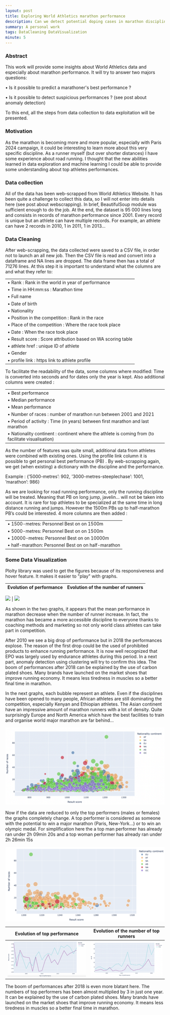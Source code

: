```yaml
---
layout: post
title: Exploring World Athletics marathon performance
description: Can we detect potential doping cases in marathon discipline ?
summary: A personal work 
tags: DataCleaning DataVisualization
minute: 5
---
```


### Abstract

This work will provide some insights about World Athletics data and especially about marathon performance. It will try to answer two majors questions:

• Is it possible to predict a marathoner's best performance ? 

• Is it possible to detect suspicious performances ? (see post about anomaly detection)

To this end, all the steps from data collection to data exploitation will be presented.


### Motivation
As the marathon is becoming more and more popular, especially with Paris 2024 campaign, it could be interesting to learn more about this very specific discipline. As a runner myself (but over shorter distances) I have some experience about road running. I thought that the new abilities learned in data exploration and machine learning I could be able to provide some understanding about top athletes performances.


### Data collection
All of the data has been web-scrapped from World Athletics Website. It has been quite a challenge to collect this data, so I will not enter into details here (see post about webscrapping). In brief, BeautifulSoup module was sufficient enough to do the job. At the end, the dataset is 95 000 lines long and consists in records of marathon performance since 2001. Every record is unique but an athlete can have multiple records. For example, an athlete can have 2 records in 2010, 1 in 2011, 1 in 2013...

### Data Cleaning
After web-scrapping, the data collected were saved to a CSV file, in order not to launch an all new job.
Then the CSV file is read and convert into a dataframe and NA lines are dropped. The data frame then has a total of 71276 lines.
At this step it is important to understand what the columns are and what they refer to:

|                                                              |
|--------------------------------------------------------------|
| • Rank : Rank in the world in year of performance            |
| • Time in HH:mm:ss : Marathon time                           |
| • Full name                                                  |
| • Date of birth                                              |
| • Nationality                                                |
| • Position in the competition : Rank in the race             |
| • Place of the competition : Where the race took place       |
| • Date : When the race took place                            |
| • Result score : Score attribution based on WA scoring table |
| • athlete href : unique ID of athlete                        |
| • Gender                                                     |
| • profile link : https link to athlete profile               |

To facilitate the readability of the data, some columns where modified: Time is converted into seconds and for dates only the year is kept. Also additional columns were created :

|                                                                                                    |
|----------------------------------------------------------------------------------------------------|
| • Best performance                                                                                 |
| • Median performance                                                                               |
| • Mean performance                                                                                 |
| • Number of races : number of marathon run between 2001 and 2021                                   |
| • Period of activity : Time (in years) between first marathon and last marathon                    |
| • Nationality continent : continent where the athlete is coming from (to facilitate visualisation) |

As the number of features was quite small, additional data from athletes were combined with existing ones. Using the profile link column it is possible to get personal best performance (PB) . By web-scrapping again, we get (when existing) a dictionary with the discipline and the performance.

Example : {’5000-metres’: 902, ’3000-metres-steeplechase’: 1001, ’marathon’: 986}

As we are looking for road running performance, only the running discipline will be treated. Meaning that PB on long jump, javelin... will not be taken into account. It is rare for top athletes to be specialized at the same time in long distance running and jumps. However the 1500m PBs up to half-marathon PB’s could be interested. 4 more columns are then added :

|                                                     |
|-----------------------------------------------------|
| • 1500-metres: Personnel Best on on 1500m           |
| • 5000-metres: Personnel Best on on 1500m           |
| • 10000-metres: Personnel Best on on 10000m         |
| • half-marathon: Personnel Best on on half-marathon |


### Some Data Visualization

Plolty library was used to get the figures because of its responsiveness and hover feature. It makes it easier to "play" with graphs.


Evolution of performance            |  Evolution of the number of runners
:-------------------------:|:-------------------------:
![](<img src="https://github.com/ToNi-sn/portfolio/raw/gh-pages/Images/dataframe.png">
)  |  ![](<img src="https://github.com/ToNi-sn/portfolio/raw/gh-pages/Images/dataframe.png">
)




As shown in the two graphs, it appears that the mean performance in marathon decrease when the number of runner increase. In fact, the marathon has became a more accessible discipline to everyone thanks to coaching methods and marketing so not only world class athletes can take part in competition.

After 2010 we see a big drop of performance but in 2018 the performances explose. The reason of the first drop could be the used of prohibited products to enhance running performance. It is now well recognized that EPO was largely used by endurance athletes during this period. In a next part, anomaly detection using clustering will try to confirm this idea. The boom of performances after 2018 can be explained by the use of carbon plated shoes. Many brands have launched on the market shoes that improve running economy. It means less tiredness in muscles so a better final time in marathon.

In the next graphs, each bubble represent an athlete.
Even if the disciplines have been opened to many people, African athletes are still dominating the competition, especially Kenyan and Ethiopian athletes.
The Asian continent have an impressive amount of marathon runners with a lot of density. Quite surprisingly Europe and North America which have the best facilities to train and organise world major marathon are far behind...


![](/Images/overview.png)

Now if the data are reduced to only the top performers (males or females) the graphs completely change. A top performer is considered as someone with the potential to win a major marathon (Paris, New-York...) or to win an olympic medal. For simplification here the a top man performer has already ran under 2h 09min 20s and a top woman performer has already ran under 2h 26min 15s

![](/Images/overview_top.png)

Evolution of top performance |  Evolution of the number of top runners
:-------------------------:|:-------------------------:
![](/Images/top_evolution.png)  |  ![](/Images/count_top_evolution.png)

The boom of performances after 2018 is even more blatant here. The numbers of top performers has been almost multiplied by 3 in just one year. It can be explained by the use of carbon plated shoes. Many brands have launched on the market shoes that improve running economy. It means less tiredness in muscles so a better final time in marathon.

<!---
Evolution of top performance |  Evolution of the number of top runners  |  Evolution of the number of top runners
:-------------------------:|:-------------------------:|:-------------------------:
![](/Images/nike-air-zoom-alphafly-next-eliud-kipchoge.png)  |  ![](/Images/adidas-adizero-prime-x.png) |  ![](/Images/asics-metaspeed-sky.png)

--->

